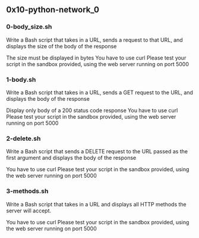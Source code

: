 ## 0x10-python-network_0

### 0-body_size.sh

Write a Bash script that takes in a URL, sends a request to that URL, and displays the size of the body of the response

The size must be displayed in bytes
You have to use curl
Please test your script in the sandbox provided, using the web server running on port 5000

### 1-body.sh

Write a Bash script that takes in a URL, sends a GET request to the URL, and displays the body of the response

Display only body of a 200 status code response
You have to use curl
Please test your script in the sandbox provided, using the web server running on port 5000

### 2-delete.sh

Write a Bash script that sends a DELETE request to the URL passed as the first argument and displays the body of the response

You have to use curl
Please test your script in the sandbox provided, using the web server running on port 5000

### 3-methods.sh

Write a Bash script that takes in a URL and displays all HTTP methods the server will accept.

You have to use curl
Please test your script in the sandbox provided, using the web server running on port 5000


